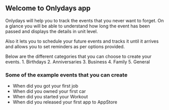 ## Welcome to Onlydays app

Onlydays will help you to track the events that you never want to forget. On a glance you will be able to understand how long the event has been passed and displays the details in unit level.  

Also it lets you to schedule your future events and tracks it until it arrives and allows you to set reminders as per options provided.

Below are the different categories that you can choose to create your events. 
				1. Birthdays
				2. Anniversaries
				3. Business
				4. Family 
				5. General

### Some of the example events that you can create

- When did you got your first job
- When did you owned your first car
- When did you started your Workout  
- When did you released your first app to AppStore
